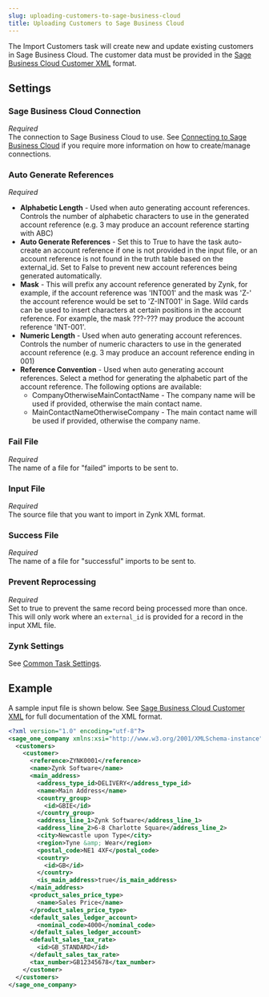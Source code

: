 ```yaml
---
slug: uploading-customers-to-sage-business-cloud
title: Uploading Customers to Sage Business Cloud
---
```

The Import Customers task will create new and update existing customers in Sage Business Cloud. The customer data must be provided in the [Sage Business Cloud Customer XML](sage-business-cloud-customer-xml) format.

## Settings
### Sage Business Cloud Connection
_Required_  
The connection to Sage Business Cloud to use. See [Connecting to Sage Business Cloud](connecting-to-sage-business-cloud) if you require more information on how to create/manage connections.

### Auto Generate References
_Required_  

 * **Alphabetic Length**  - Used when auto generating account references. Controls the number of alphabetic characters to use in the generated account reference (e.g. 3 may produce an account reference starting with ABC) 
 * **Auto Generate References** - Set this to True to have the task auto-create an account reference if one is not provided in the input file, or an account reference is not found in the truth table based on the external_id. Set to False to prevent new account references being generated automatically. 
 * **Mask** - This will prefix any account reference generated by Zynk, for example, if the account reference was 'INT001' and the mask was 'Z-' the account reference would be set to 'Z-INT001' in Sage. Wild cards can be used to insert characters at certain positions in the account reference. For example, the mask ???-??? may produce the account reference 'INT-001'. 
 * **Numeric Length** - Used when auto generating account references. Controls the number of numeric characters to use in the generated account reference (e.g. 3 may produce an account reference ending in 001)  
 * **Reference Convention** - Used when auto generating account references. Select a method for generating the alphabetic part of the account reference. The following options are available:
   * CompanyOtherwiseMainContactName - The company name will be used if provided, otherwise the main contact name.
   * MainContactNameOtherwiseCompany - The main contact name will be used if provided, otherwise the company name.

### Fail File
_Required_  
The name of a file for "failed" imports to be sent to.

### Input File
_Required_  
The source file that you want to import in Zynk XML format.

### Success File
_Required_  
The name of a file for "successful" imports to be sent to.

### Prevent Reprocessing
_Required_  
Set to true to prevent the same record being processed more than once. This will only work where an `external_id` is provided for a record in the input XML file.

### Zynk Settings
See [Common Task Settings](common-task-settings).

## Example
A sample input file is shown below. See [Sage Business Cloud Customer XML](sage-business-cloud-customer-xml) for full documentation of the XML format.
```xml
<?xml version="1.0" encoding="utf-8"?>
<sage_one_company xmlns:xsi="http://www.w3.org/2001/XMLSchema-instance" xmlns:xsd="http://www.w3.org/2001/XMLSchema">
  <customers>
    <customer>
      <reference>ZYNK0001</reference>
      <name>Zynk Software</name>
      <main_address>
        <address_type_id>DELIVERY</address_type_id>
        <name>Main Address</name>
        <country_group>
          <id>GBIE</id>
        </country_group>
        <address_line_1>Zynk Software</address_line_1>
        <address_line_2>6-8 Charlotte Square</address_line_2>
        <city>Newcastle upon Type</city>
        <region>Tyne &amp; Wear</region>
        <postal_code>NE1 4XF</postal_code>
        <country>
          <id>GB</id>
        </country>
        <is_main_address>true</is_main_address>
      </main_address>
      <product_sales_price_type>
        <name>Sales Price</name>
      </product_sales_price_type>
      <default_sales_ledger_account>
        <nominal_code>4000</nominal_code>
      </default_sales_ledger_account>
      <default_sales_tax_rate>
        <id>GB_STANDARD</id>
      </default_sales_tax_rate>
      <tax_number>GB12345678</tax_number>
    </customer>
  </customers>
</sage_one_company>
```
 